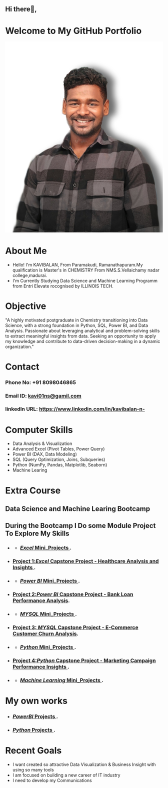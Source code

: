 ## Hi there👋, 
  # Welcome to My GitHub Portfolio
 ![Kavibalan](https://github.com/Kavi01ns/Kavi01ns/blob/main/kavi.jpg)
# About Me
* Hello! I'm KAVIBALAN, From Paramakudi, Ramanathapuram.My qualification is Master's in CHEMISTRY From NMS.S.Vellaichamy nadar college,madurai.
* I'm Currently Studying Data Science and Machine Learning Programm from Entri Elevate rocognised by ILLINOIS TECH. 
# Objective
   "A highly motivated postgraduate in Chemistry transitioning into Data Science, with a strong foundation in Python, SQL, Power BI, and Data Analysis. Passionate about leveraging analytical and problem-solving skills to extract meaningful insights from data. Seeking an opportunity to apply my knowledge and contribute to data-driven decision-making in a dynamic organization."
# Contact
  ### Phone No: +91 8098046865
  ### Email ID: kavi01ns@gamil.com
  ### linkedIn URL: https://www.linkedin.com/in/kavibalan-n-
# Computer Skills
- Data Analysis & Visualization
- Advanced Excel (Pivot Tables, Power Query)
- Power BI (DAX, Data Modeling)
- SQL (Query Optimization, Joins, Subqueries)
- Python (NumPy, Pandas, Matplotlib, Seaborn)
- Machine Learing 
# Extra Course
## Data Science and Machine Learing Bootcamp
 ## During the Bootcamp I Do some Module Project To Explore My Skills
- - ### [*Excel* Mini_Projects ](https://github.com/Kavi01ns/Excel_Mini-_Projects).
- ### [Project 1:*Excel* Capstone Project - Healthcare Analysis and Insights ](https://github.com/Kavi01ns/Excel-Healthcare-Insights).
- - ### [*Power BI* Mini_Projects ](https://github.com/Kavi01ns/PowerBI_Mini_Projects).
- ### [Project 2:*Power BI* Capstone Project - Bank Loan Performance Analysis](https://drive.google.com/drive/folders/1fam4JzzwmCXv5xoJ56BOjHgxvW1-XBDt?usp=sharing).
- - ### [*MYSQL* Mini_Projects ](https://github.com/Kavi01ns/MYSQL_Mini_Projects).
- ### [Project 3: *MYSQL* Capstone Project -  E-Commerce Customer Churn Analysis](https://github.com/Kavi01ns/MySQL-Capstone-Project__E-Commerce-Customer-Churn-Analysis).
- - ### [*Python* Mini_Projects ](https://github.com/Kavi01ns/Python_Mini_Projects).
- ### [Project 4:*Python* Capstone Project - Marketing Campaign Performance Insights ](https://github.com/Kavi01ns/Python-Capstone-Project---Marketing-Campaign-Performance-Insights-).
- - ### [*Machine Learning* Mini_Projects ](https://github.com/Kavi01ns/Machine-Learning-projects).
 # My own works
 - ### [*PowerBI* Projects ](https://github.com/Kavi01ns/PowerBI_Projects).
 - ### [*Python* Projects ](https://github.com/Kavi01ns/Python-Projects).
 # Recent Goals
  - I want created so attractive Data Visualization & Business Insight with using so many tools 
  - I am focused on building a new career of IT industry
  - I need to develop my Communications
